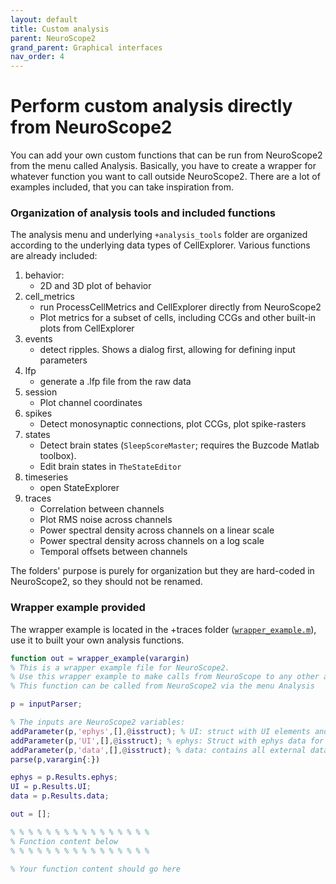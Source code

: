 ```yaml
---
layout: default
title: Custom analysis
parent: NeuroScope2
grand_parent: Graphical interfaces
nav_order: 4
---
```


# Perform custom analysis directly from NeuroScope2
You can add your own custom functions that can be run from NeuroScope2 from the menu called Analysis. Basically, you have to create a wrapper for whatever function you want to call outside NeuroScope2. There are a lot of examples included, that you can take inspiration from.

### Organization of analysis tools and included functions 

The analysis menu and underlying `+analysis_tools` folder are organized according to the underlying data types of CellExplorer. Various functions are already included:
1. behavior: 
   - 2D and 3D plot of behavior
2. cell_metrics
   - run ProcessCellMetrics and CellExplorer directly from NeuroScope2
   - Plot metrics for a subset of cells, including CCGs and other built-in plots from CellExplorer
3. events
   - detect ripples. Shows a dialog first, allowing for defining input parameters
4. lfp
   - generate a .lfp file from the raw data
5. session
   - Plot channel coordinates
6. spikes
   - Detect monosynaptic connections, plot CCGs, plot spike-rasters
7. states
   - Detect brain states (`SleepScoreMaster`; requires the Buzcode Matlab toolbox).
   - Edit brain states in `TheStateEditor`
8. timeseries
   - open StateExplorer
9. traces
   - Correlation between channels
   - Plot RMS noise across channels
   - Power spectral density across channels on a linear scale
   - Power spectral density across channels on a log scale
   - Temporal offsets between channels 

The folders' purpose is purely for organization but they are hard-coded in NeuroScope2, so they should not be renamed. 

### Wrapper example provided

The wrapper example is located in the +traces folder ([`wrapper_example.m`](https://github.com/petersenpeter/CellExplorer/blob/master/%2Banalysis_tools/%2Btraces/wrapper_example.m)), use it to built your own analysis functions. 

```m
function out = wrapper_example(varargin)
% This is a wrapper example file for NeuroScope2. 
% Use this wrapper example to make calls from NeuroScope to any other analysis that can be applied to the traces, raw data or any derived data types.
% This function can be called from NeuroScope2 via the menu Analysis 

p = inputParser;

% The inputs are NeuroScope2 variables:
addParameter(p,'ephys',[],@isstruct); % UI: struct with UI elements and settings of NeuroScope2
addParameter(p,'UI',[],@isstruct); % ephys: Struct with ephys data for current shown time interval, e.g. ephys.raw (raw unprocessed data), ephys.traces (processed data)
addParameter(p,'data',[],@isstruct); % data: contains all external data loaded like data.session, data.spikes, data.events, data.states, data.behavior
parse(p,varargin{:})

ephys = p.Results.ephys;
UI = p.Results.UI;  
data = p.Results.data;

out = [];

% % % % % % % % % % % % % % % %
% Function content below
% % % % % % % % % % % % % % % % 

% Your function content should go here

```
